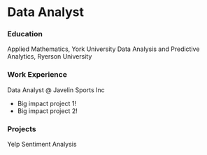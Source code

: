 # Data Analyst 

### Education 
Applied Mathematics, York University 
Data Analysis and Predictive Analytics, Ryerson University 

### Work Experience 
Data Analyst @ Javelin Sports Inc 
- Big impact project 1!
- Big impact project 2!

### Projects 
Yelp Sentiment Analysis

